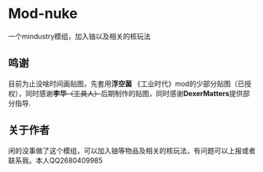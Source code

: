 # Mod-nuke
一个mindustry模组，加入铀以及相关的核玩法
## 鸣谢
目前为止没啥时间画贴图，先套用**浮空菌** 《工业时代》mod的少部分贴图（已授权），同时感谢**李华**~~（工具人）~~后期制作的贴图，同时感谢**DexerMatters**提供部分指导.
## 关于作者
闲的没事做了这个模组，可以加入铀等物品及相关的核玩法，有问题可以上报或者联系我。本人QQ2680409985
